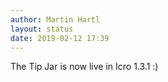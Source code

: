 ```yaml
---
author: Martin Hartl
layout: status
date: 2019-02-12 17:39
---
```

The Tip Jar is now live in Icro 1.3.1 :)